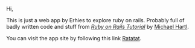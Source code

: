 Hi,

This is just a web app by Erhies to explore ruby on rails. Probably full of badly written code and stuff from [*Ruby on Rails Tutorial*](http://railstutorial.org/) by [Michael Hartl](http://michaelhartl.com/).

You can visit the app site by following this link [Ratatat](http://ratatat.herokuapp.com/).


